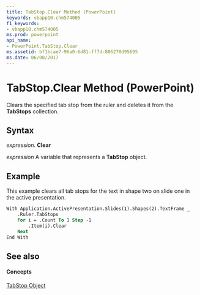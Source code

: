 ```yaml
---
title: TabStop.Clear Method (PowerPoint)
keywords: vbapp10.chm574005
f1_keywords:
- vbapp10.chm574005
ms.prod: powerpoint
api_name:
- PowerPoint.TabStop.Clear
ms.assetid: bf1bcae7-96a0-6d81-ff7d-806270d95695
ms.date: 06/08/2017
---
```



# TabStop.Clear Method (PowerPoint)

Clears the specified tab stop from the ruler and deletes it from the  **TabStops** collection.


## Syntax

 _expression_. **Clear**

 _expression_ A variable that represents a **TabStop** object.


## Example

This example clears all tab stops for the text in shape two on slide one in the active presentation.


```vb
With Application.ActivePresentation.Slides(1).Shapes(2).TextFrame _
    .Ruler.TabStops
    For i = .Count To 1 Step -1
        .Item(i).Clear
    Next
End With
```


## See also


#### Concepts


[TabStop Object](PowerPoint.TabStop.md)

